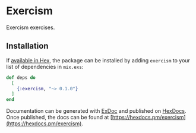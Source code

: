 # Exercism

Exercism exercises.

## Installation

If [available in Hex](https://hex.pm/docs/publish), the package can be installed
by adding `exercism` to your list of dependencies in `mix.exs`:

```elixir
def deps do
  [
    {:exercism, "~> 0.1.0"}
  ]
end
```

Documentation can be generated with [ExDoc](https://github.com/elixir-lang/ex_doc)
and published on [HexDocs](https://hexdocs.pm). Once published, the docs can
be found at [https://hexdocs.pm/exercism](https://hexdocs.pm/exercism).

